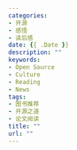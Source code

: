 ```yaml
---
categories:
- 开源
- 感悟
- 读后感
date: {{ .Date }}
description: ""
keywords:
- Open Source
- Culture
- Reading
- News
tags:
- 图书推荐
- 开源之道
- 论文阅读
title: ""
url: ""
---
```

